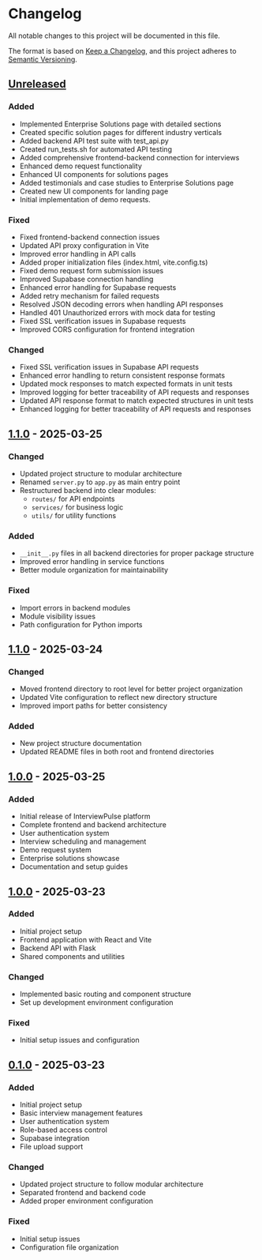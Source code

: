 # Changelog

All notable changes to this project will be documented in this file.

The format is based on [Keep a Changelog](https://keepachangelog.com/en/1.0.0/),
and this project adheres to [Semantic Versioning](https://semver.org/spec/v2.0.0.html).

## [Unreleased]

### Added
- Implemented Enterprise Solutions page with detailed sections
- Created specific solution pages for different industry verticals
- Added backend API test suite with test_api.py
- Created run_tests.sh for automated API testing
- Added comprehensive frontend-backend connection for interviews
- Enhanced demo request functionality
- Enhanced UI components for solutions pages
- Added testimonials and case studies to Enterprise Solutions page
- Created new UI components for landing page
- Initial implementation of demo requests.

### Fixed
- Fixed frontend-backend connection issues
- Updated API proxy configuration in Vite
- Improved error handling in API calls
- Added proper initialization files (index.html, vite.config.ts)
- Fixed demo request form submission issues
- Improved Supabase connection handling
- Enhanced error handling for Supabase requests
- Added retry mechanism for failed requests
- Resolved JSON decoding errors when handling API responses
- Handled 401 Unauthorized errors with mock data for testing
- Fixed SSL verification issues in Supabase requests
- Improved CORS configuration for frontend integration

### Changed
- Fixed SSL verification issues in Supabase API requests
- Enhanced error handling to return consistent response formats
- Updated mock responses to match expected formats in unit tests
- Improved logging for better traceability of API requests and responses
- Updated API response format to match expected structures in unit tests
- Enhanced logging for better traceability of API requests and responses

## [1.1.0] - 2025-03-25

### Changed
- Updated project structure to modular architecture
- Renamed `server.py` to `app.py` as main entry point
- Restructured backend into clear modules:
  - `routes/` for API endpoints
  - `services/` for business logic
  - `utils/` for utility functions

### Added
- `__init__.py` files in all backend directories for proper package structure
- Improved error handling in service functions
- Better module organization for maintainability

### Fixed
- Import errors in backend modules
- Module visibility issues
- Path configuration for Python imports

## [1.1.0] - 2025-03-24

### Changed
- Moved frontend directory to root level for better project organization
- Updated Vite configuration to reflect new directory structure
- Improved import paths for better consistency

### Added
- New project structure documentation
- Updated README files in both root and frontend directories

## [1.0.0] - 2025-03-25

### Added
- Initial release of InterviewPulse platform
- Complete frontend and backend architecture
- User authentication system
- Interview scheduling and management
- Demo request system
- Enterprise solutions showcase
- Documentation and setup guides

## [1.0.0] - 2025-03-23

### Added
- Initial project setup
- Frontend application with React and Vite
- Backend API with Flask
- Shared components and utilities

### Changed
- Implemented basic routing and component structure
- Set up development environment configuration

### Fixed
- Initial setup issues and configuration

## [0.1.0] - 2025-03-23

### Added
- Initial project setup
- Basic interview management features
- User authentication system
- Role-based access control
- Supabase integration
- File upload support

### Changed
- Updated project structure to follow modular architecture
- Separated frontend and backend code
- Added proper environment configuration

### Fixed
- Initial setup issues
- Configuration file organization

[Unreleased]: https://github.com/rohanchikorde/chatncheck-in/compare/v0.1.0...HEAD
[1.1.0]: https://github.com/rohanchikorde/chatncheck-in/compare/v1.0.0...v1.1.0
[1.0.0]: https://github.com/rohanchikorde/chatncheck-in/compare/v0.1.0...v1.0.0
[0.1.0]: https://github.com/rohanchikorde/chatncheck-in/compare/v0.0.0...v0.1.0

